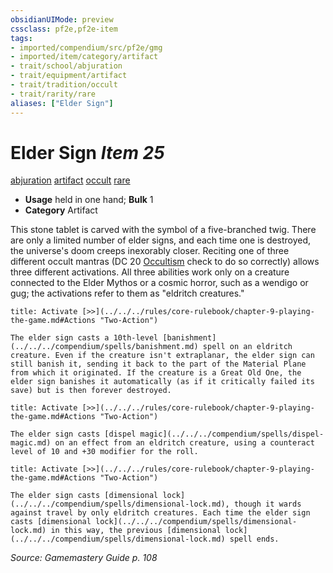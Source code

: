 ```yaml
---
obsidianUIMode: preview
cssclass: pf2e,pf2e-item
tags:
- imported/compendium/src/pf2e/gmg
- imported/item/category/artifact
- trait/school/abjuration
- trait/equipment/artifact
- trait/tradition/occult
- trait/rarity/rare
aliases: ["Elder Sign"]
---
```

# Elder Sign *Item 25*  
[abjuration](abjuration.md)  [artifact](artifact-gmg.md)  [occult](occult.md)  [rare](rare.md)  

- **Usage** held in one hand; **Bulk** 1
- **Category** Artifact

This stone tablet is carved with the symbol of a five-branched twig. There are only a limited number of elder signs, and each time one is destroyed, the universe's doom creeps inexorably closer. Reciting one of three different occult mantras (DC 20 [Occultism](../../skills.md#Occultism) check to do so correctly) allows three different activations. All three abilities work only on a creature connected to the Elder Mythos or a cosmic horror, such as a wendigo or gug; the activations refer to them as "eldritch creatures."

```ad-embed-ability
title: Activate [>>](../../../rules/core-rulebook/chapter-9-playing-the-game.md#Actions "Two-Action")

The elder sign casts a 10th-level [banishment](../../../compendium/spells/banishment.md) spell on an eldritch creature. Even if the creature isn't extraplanar, the elder sign can still banish it, sending it back to the part of the Material Plane from which it originated. If the creature is a Great Old One, the elder sign banishes it automatically (as if it critically failed its save) but is then forever destroyed.
```

```ad-embed-ability
title: Activate [>>](../../../rules/core-rulebook/chapter-9-playing-the-game.md#Actions "Two-Action")

The elder sign casts [dispel magic](../../../compendium/spells/dispel-magic.md) on an effect from an eldritch creature, using a counteract level of 10 and +30 modifier for the roll.
```

```ad-embed-ability
title: Activate [>>](../../../rules/core-rulebook/chapter-9-playing-the-game.md#Actions "Two-Action")

The elder sign casts [dimensional lock](../../../compendium/spells/dimensional-lock.md), though it wards against travel by only eldritch creatures. Each time the elder sign casts [dimensional lock](../../../compendium/spells/dimensional-lock.md) in this way, the previous [dimensional lock](../../../compendium/spells/dimensional-lock.md) spell ends.
```

*Source: Gamemastery Guide p. 108*
